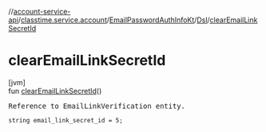 //[account-service-api](../../../../index.md)/[classtime.service.account](../../index.md)/[EmailPasswordAuthInfoKt](../index.md)/[Dsl](index.md)/[clearEmailLinkSecretId](clear-email-link-secret-id.md)

# clearEmailLinkSecretId

[jvm]\
fun [clearEmailLinkSecretId](clear-email-link-secret-id.md)()

<pre>
Reference to EmailLinkVerification entity.
</pre>

<code>string email_link_secret_id = 5;</code>

